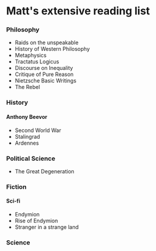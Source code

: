 # Matt's extensive reading list

### Philosophy
- Raids on the unspeakable
- History of Western Philosophy
- Metaphysics
- Tractatus Logicus
- Discourse on Inequality
- Critique of Pure Reason
- Nietzsche Basic Writings
- The Rebel


### History
#### Anthony Beevor
- Second World War
- Stalingrad
- Ardennes


### Political Science
- The Great Degeneration

### Fiction

#### Sci-fi
- Endymion
- Rise of Endymion
- Stranger in a strange land


### Science
